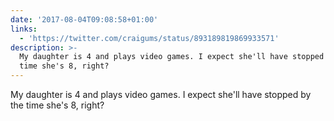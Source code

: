 ```yaml
---
date: '2017-08-04T09:08:58+01:00'
links:
  - 'https://twitter.com/craigums/status/893189819869933571'
description: >-
  My daughter is 4 and plays video games. I expect she'll have stopped by the
  time she's 8, right?
---
```

My daughter is 4 and plays video games. I expect she'll have stopped by the time she's 8, right? 
